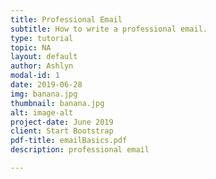 ```yaml
---
title: Professional Email
subtitle: How to write a professional email.
type: tutorial
topic: NA
layout: default
author: Ashlyn
modal-id: 1
date: 2019-06-28
img: banana.jpg
thumbnail: banana.jpg
alt: image-alt
project-date: June 2019
client: Start Bootstrap
pdf-title: emailBasics.pdf
description: professional email

---
```


<!-- standard blog post for the grid layout>